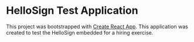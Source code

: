 # HelloSign Test Application

This project was bootstrapped with [Create React App](https://github.com/facebook/create-react-app). This application was created to test the HelloSign embedded for a hiring exercise.